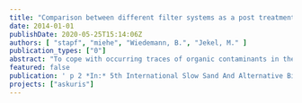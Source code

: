 ```yaml
---
title: "Comparison between different filter systems as a post treatment after tertiary ozonation"
date: 2014-01-01
publishDate: 2020-05-25T15:14:06Z
authors: [ "stapf", "miehe", "Wiedemann, B.", "Jekel, M." ]
publication_types: ["0"]
abstract: "To cope with occurring traces of organic contaminants in the effluent of waste water treatment plants, ozonation is a suitable technical treatment method. However, there is an ongoing discussion about the necessity of a posttreatment of ozonation effluents to remove possible toxic ozonation by-products. This study compares a dual media filter (DMF) and a biological activated carbon filter (BAC), which were used for ozonation post-treatment, and were also designed as coagulation filters for tertiary phosphor removal. The results of this study demonstrate that both rapid filters performed similarly in respect to DOC reduction and oxygen demand, and could also be used for tertiary phosphorus removal without any impairments. A comparison of a serial mode of the DMF and the BAC with a slow sand filter, which was used as a surrogate for an infiltration pond, showed that this two-stage process could increase the degradation of the DOC, but was not able to remove the entire biodegradable DOC."
featured: false
publication: ' p 2 *In:* 5th International Slow Sand And Alternative Biological Filtration Conference. Nagoya, Japan. 19-21 June 2014'
projects: ["askuris"]
---
```


